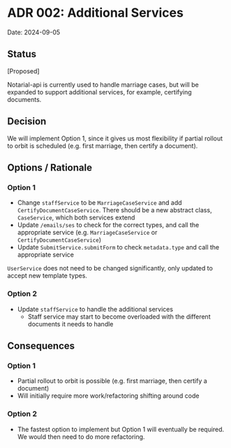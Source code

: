 # ADR 002: Additional Services
Date: 2024-09-05
## Status
[Proposed]

Notarial-api is currently used to handle marriage cases, but will be expanded to support additional services, 
for example, certifying documents. 

## Decision
We will implement Option 1, since it gives us most flexibility if partial rollout to orbit is scheduled (e.g. first marriage, then certify a document).

## Options / Rationale

### Option 1
- Change `staffService` to be `MarriageCaseService` and add `CertifyDocumentCaseService`. There should be a new abstract class, `CaseService`, which both services extend
- Update `/emails/ses` to check for the correct types, and call the appropriate service (e.g. `MarriageCaseService` or `CertifyDocumentCaseService`)
- Update `SubmitService.submitForm` to check `metadata.type` and call the appropriate service

`UserService` does not need to be changed significantly, only updated to accept new template types.

### Option 2
- Update `staffService` to handle the additional services
  - Staff service may start to become overloaded with the different documents it needs to handle


## Consequences

### Option 1
- Partial rollout to orbit is possible (e.g. first marriage, then certify a document)
- Will initially require more work/refactoring shifting around code

### Option 2
- The fastest option to implement but Option 1 will eventually be required. We would then need to do more refactoring. 
